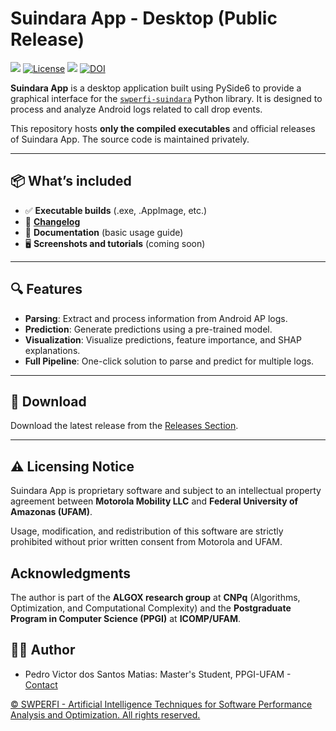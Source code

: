 # Suindara App - Desktop (Public Release)

[![](https://img.shields.io/badge/version-1.0.0-blue?style=for-the-badge)]() [![License](https://img.shields.io/badge/license-Apache%202.0-blue.svg?style=for-the-badge)](LICENSE) [![](https://img.shields.io/badge/-SWPERFI_Project-9cf?style=for-the-badge)]() [![DOI](https://zenodo.org/badge/DOI/10.5281/zenodo.15036680.svg)](https://doi.org/10.5281/zenodo.15036680)

**Suindara App** is a desktop application built using PySide6 to provide a graphical interface for the [`swperfi-suindara`](https://github.com/swperfi-project/swperfi-suindara) Python library. It is designed to process and analyze Android logs related to call drop events.

This repository hosts **only the compiled executables** and official releases of Suindara App. The source code is maintained privately.

---

## 📦 What’s included

- ✅ **Executable builds** (.exe, .AppImage, etc.)
- 📝 **[Changelog](CHANGELOG.md)**
- 📖 **Documentation** (basic usage guide)
- 🖥️ **Screenshots and tutorials** (coming soon)

---

## 🔍 Features

- **Parsing**: Extract and process information from Android AP logs.
- **Prediction**: Generate predictions using a pre-trained model.
- **Visualization**: Visualize predictions, feature importance, and SHAP explanations.
- **Full Pipeline**: One-click solution to parse and predict for multiple logs.

---

## 🔽 Download

Download the latest release from the [Releases Section](https://github.com/swperfi/suindara-app-desktop-ext/releases).

---

## ⚠️ Licensing Notice

Suindara App is proprietary software and subject to an intellectual property agreement between **Motorola Mobility LLC** and **Federal University of Amazonas (UFAM)**.

Usage, modification, and redistribution of this software are strictly prohibited without prior written consent from Motorola and UFAM.

## Acknowledgments

The author is part of the **ALGOX research group** at **CNPq** (Algorithms, Optimization, and Computational Complexity) and the **Postgraduate Program in Computer Science (PPGI)** at **ICOMP/UFAM**.

## 👨‍💻 Author

- Pedro Victor dos Santos Matias: Master's Student, PPGI-UFAM - [Contact](mailto:pvsm@icomp.ufam.edu.br)

[© SWPERFI - Artificial Intelligence Techniques for Software Performance Analysis and Optimization. All rights reserved.](https://swperfi.icomp.ufam.edu.br)
